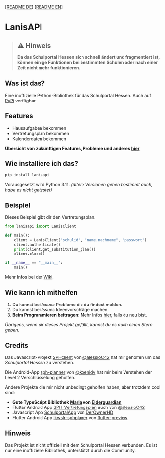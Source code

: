 [[README DE](https://github.com/kurwjan/LanisAPI/blob/master/README-DE.md)]  [[README EN](https://github.com/kurwjan/LanisAPI/blob/master/README.md)]

# LanisAPI

> ## ⚠ Hinweis
> **Da das Schulportal Hessen sich schnell ändert und fragmentiert ist, können einige Funktionen bei bestimmten Schulen oder nach einer Zeit nicht mehr funktionieren.**

## Was ist das?

Eine inoffizielle Python-Bibliothek für das Schulportal Hessen. Auch auf [PyPi](https://pypi.org/project/lanisapi/) verfügbar.

## Features

+ Hausaufgaben bekommen
+ Vertretungsplan bekommen
+ Kalenderdaten bekommen

**Übersicht von zukünftigen Features, Probleme und anderes [hier](https://github.com/users/kurwjan/projects/2)**

## Wie installiere ich das?

```sh
pip install lanisapi
```

Vorausgesetzt wird Python 3.11. *(ältere Versionen gehen bestimmt auch, habe es nicht getestet)*

## Beispiel

Dieses Beispiel gibt dir den Vertretungsplan.

```python
from lanisapi import LanisClient

def main():
    client = LanisClient("schulid", "name.nachname", "passwort")
    client.authenticate()
    print(client.get_substitution_plan())
    client.close()
    
if __name__ == "__main__":
    main()
```

Mehr Infos bei der [Wiki](https://lanisapi.readthedocs.io/en/latest/first_steps.html).

## Wie kann ich mithelfen

1. Du kannst bei *Issues* Probleme die du findest melden.
2. Du kannst bei *Issues* Ideenvorschläge machen.
3. **Beim Programmieren beitragen**: Mehr Infos [hier](https://docs.github.com/en/get-started/quickstart/contributing-to-projects), falls du neu bist.

*Übrigens, wenn dir dieses Projekt gefällt, kannst du es auch einen Stern geben.*

## Credits

Das Javascript-Projekt [SPHclient](https://github.com/alessioC42/SPHclient) von [@alessioC42](https://github.com/alessioC42) hat mir geholfen um das *Schulportal Hessen* zu verstehen.

Die Android-App [sph-planner](https://github.com/koenidv/sph-planner) von [@koenidv](https://github.com/koenidv) hat mir beim Verstehen der Level 2 Verschlüsselung geholfen.

Andere Projekte die mir nicht unbedingt geholfen haben, aber trotzdem cool sind:

+ **Gute TypeScript Bibliothek [Maria](https://github.com/elderguardian/maria) von [Elderguardian](https://github.com/elderguardian/)**
+ Flutter Android App [SPH-Vertretungsplan](https://github.com/alessioC42/SPH-vertretungsplan) auch von [@alessioC42](https://github.com/alessioC42)
+ Javascript App [SchulportalApp](https://github.com/DerOwnerHD/SchulportalApp) von [DerOwnerHD](https://github.com/DerOwnerHD)
+ Flutter Android App [lkwslr-sphplaner](https://github.com/flutter-preview/lkwslr-sphplaner) von [flutter-preview](https://github.com/flutter-preview)

## Hinweis

Das Projekt ist nicht offiziell mit dem Schulportal Hessen verbunden. Es ist nur eine inoffizielle Bibliothek, unterstützt durch die Community.
